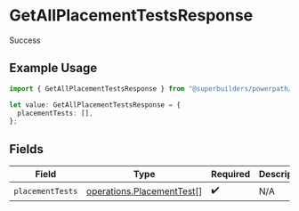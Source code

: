 # GetAllPlacementTestsResponse

Success

## Example Usage

```typescript
import { GetAllPlacementTestsResponse } from "@superbuilders/powerpath/models/operations";

let value: GetAllPlacementTestsResponse = {
  placementTests: [],
};
```

## Fields

| Field                                                                  | Type                                                                   | Required                                                               | Description                                                            |
| ---------------------------------------------------------------------- | ---------------------------------------------------------------------- | ---------------------------------------------------------------------- | ---------------------------------------------------------------------- |
| `placementTests`                                                       | [operations.PlacementTest](../../models/operations/placementtest.md)[] | :heavy_check_mark:                                                     | N/A                                                                    |